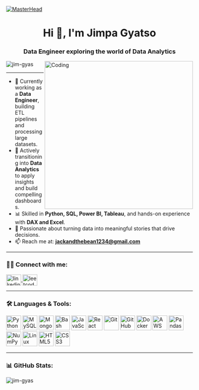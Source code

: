 [![MasterHead](https://msfs-cdn.azureedge.net/wp-content/uploads/2020/12/Smooth-Development-Banner-GIF.gif)](https://github.com/jim-gyas)

<h1 align="center">Hi 👋, I'm Jimpa Gyatso</h1>
<h3 align="center">Data Engineer exploring the world of Data Analytics</h3>

<img align="right" alt="Coding" width="400" src="https://media.giphy.com/media/v1.Y2lkPTc5MGI3NjExdWtuZnd3MTlhYWRpMnlhOTNkbWg1Z3lvYjB1ZGVwMzE0bWl3cGUybiZlcD12MV9pbnRlcm5hbF9naWZfYnlfaWQmY3Q9Zw/p4NLw3I4U0idi/giphy.gif">

<p align="left"> <img src="https://komarev.com/ghpvc/?username=jim-gyas&label=Profile%20views&color=0e75b6&style=flat" alt="jim-gyas" /> </p>

---

- 🔧 Currently working as a **Data Engineer**, building ETL pipelines and processing large datasets.
- 🎯 Actively transitioning into **Data Analytics** to apply insights and build compelling dashboards.
- 📊 Skilled in **Python, SQL, Power BI, Tableau**, and hands-on experience with **DAX and Excel**.
- 🧠 Passionate about turning data into meaningful stories that drive decisions.
- 📫 Reach me at: **jackandthebean1234@gmail.com**

---

### 🧑‍💻 Connect with me:
<p align="left">
<a href="https://linkedin.com/in/jimpa gyatso" target="blank">
  <img align="center" src="https://raw.githubusercontent.com/rahuldkjain/github-profile-readme-generator/master/src/images/icons/Social/linked-in-alt.svg" alt="linkedin" height="30" width="40" />
</a>
<a href="https://www.leetcode.com/jimpa gyatso" target="blank">
  <img align="center" src="https://raw.githubusercontent.com/rahuldkjain/github-profile-readme-generator/master/src/images/icons/Social/leet-code.svg" alt="leetcode" height="30" width="40" />
</a>
</p>

---

### 🛠️ Languages & Tools:
<p align="left">
  <img src="https://cdn.jsdelivr.net/gh/devicons/devicon/icons/python/python-original.svg" alt="Python" width="40" height="40"/>
  <img src="https://cdn.jsdelivr.net/gh/devicons/devicon/icons/mysql/mysql-original-wordmark.svg" alt="MySQL" width="40" height="40"/>
  <img src="https://cdn.jsdelivr.net/gh/devicons/devicon/icons/mongodb/mongodb-original-wordmark.svg" alt="MongoDB" width="40" height="40"/>
  <img src="https://cdn.jsdelivr.net/gh/devicons/devicon/icons/bash/bash-original.svg" alt="Bash" width="40" height="40"/>
  <img src="https://cdn.jsdelivr.net/gh/devicons/devicon/icons/javascript/javascript-original.svg" alt="JavaScript" width="40" height="40"/>
  <img src="https://cdn.jsdelivr.net/gh/devicons/devicon/icons/react/react-original-wordmark.svg" alt="React" width="40" height="40"/>
  <img src="https://cdn.jsdelivr.net/gh/devicons/devicon/icons/git/git-original.svg" alt="Git" width="40" height="40"/>
  <img src="https://cdn.jsdelivr.net/gh/devicons/devicon/icons/github/github-original-wordmark.svg" alt="GitHub" width="40" height="40"/>
  <img src="https://cdn.jsdelivr.net/gh/devicons/devicon/icons/docker/docker-original.svg" alt="Docker" width="40" height="40"/>
  <img src="https://www.vectorlogo.zone/logos/amazon_aws/amazon_aws-icon.svg" alt="AWS" width="40" height="40"/>
  <img src="https://cdn.jsdelivr.net/gh/devicons/devicon/icons/pandas/pandas-original.svg" alt="Pandas" width="40" height="40"/>
  <img src="https://cdn.jsdelivr.net/gh/devicons/devicon/icons/numpy/numpy-original.svg" alt="NumPy" width="40" height="40"/>
  <img src="https://cdn.jsdelivr.net/gh/devicons/devicon/icons/linux/linux-original.svg" alt="Linux" width="40" height="40"/>
  <img src="https://cdn.jsdelivr.net/gh/devicons/devicon/icons/html5/html5-original.svg" alt="HTML5" width="40" height="40"/>
  <img src="https://cdn.jsdelivr.net/gh/devicons/devicon/icons/css3/css3-original.svg" alt="CSS3" width="40" height="40"/>
</p>

---

### 📊 GitHub Stats:
<p align="left">
  <img align="center" src="https://github-readme-stats.vercel.app/api/top-langs?username=jim-gyas&show_icons=true&locale=en&layout=compact" alt="jim-gyas" />
</p>

